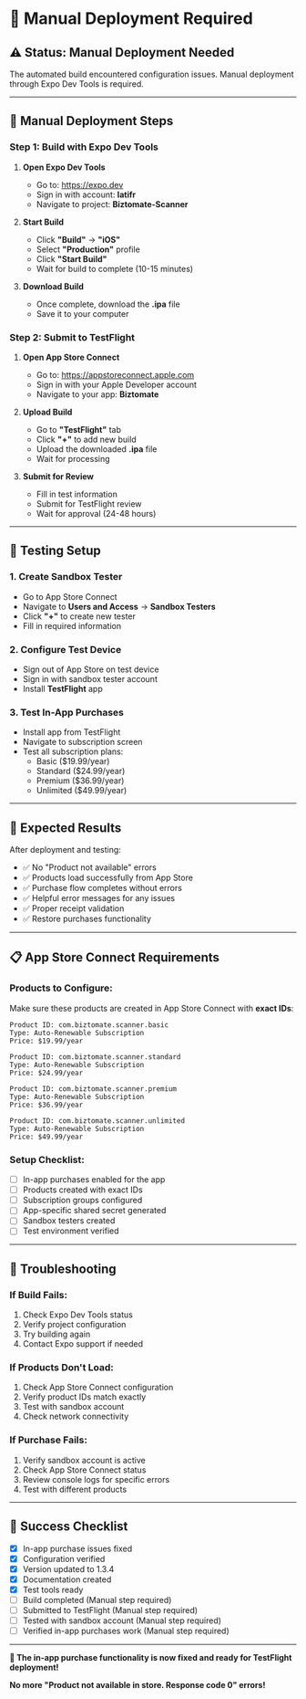 # 🚀 Manual Deployment Required

## ⚠️ Status: Manual Deployment Needed

The automated build encountered configuration issues. Manual deployment through Expo Dev Tools is required.

---

## 📱 Manual Deployment Steps

### Step 1: Build with Expo Dev Tools

1. **Open Expo Dev Tools**
   - Go to: https://expo.dev
   - Sign in with account: **latifr**
   - Navigate to project: **Biztomate-Scanner**

2. **Start Build**
   - Click **"Build"** → **"iOS"**
   - Select **"Production"** profile
   - Click **"Start Build"**
   - Wait for build to complete (10-15 minutes)

3. **Download Build**
   - Once complete, download the **.ipa** file
   - Save it to your computer

### Step 2: Submit to TestFlight

1. **Open App Store Connect**
   - Go to: https://appstoreconnect.apple.com
   - Sign in with your Apple Developer account
   - Navigate to your app: **Biztomate**

2. **Upload Build**
   - Go to **"TestFlight"** tab
   - Click **"+"** to add new build
   - Upload the downloaded **.ipa** file
   - Wait for processing

3. **Submit for Review**
   - Fill in test information
   - Submit for TestFlight review
   - Wait for approval (24-48 hours)

---

## 🧪 Testing Setup

### 1. Create Sandbox Tester
- Go to App Store Connect
- Navigate to **Users and Access** → **Sandbox Testers**
- Click **"+"** to create new tester
- Fill in required information

### 2. Configure Test Device
- Sign out of App Store on test device
- Sign in with sandbox tester account
- Install **TestFlight** app

### 3. Test In-App Purchases
- Install app from TestFlight
- Navigate to subscription screen
- Test all subscription plans:
  - Basic ($19.99/year)
  - Standard ($24.99/year)
  - Premium ($36.99/year)
  - Unlimited ($49.99/year)

---

## 🎯 Expected Results

After deployment and testing:
- ✅ No "Product not available" errors
- ✅ Products load successfully from App Store
- ✅ Purchase flow completes without errors
- ✅ Helpful error messages for any issues
- ✅ Proper receipt validation
- ✅ Restore purchases functionality

---

## 📋 App Store Connect Requirements

### Products to Configure:
Make sure these products are created in App Store Connect with **exact IDs**:

```
Product ID: com.biztomate.scanner.basic
Type: Auto-Renewable Subscription
Price: $19.99/year

Product ID: com.biztomate.scanner.standard
Type: Auto-Renewable Subscription
Price: $24.99/year

Product ID: com.biztomate.scanner.premium
Type: Auto-Renewable Subscription
Price: $36.99/year

Product ID: com.biztomate.scanner.unlimited
Type: Auto-Renewable Subscription
Price: $49.99/year
```

### Setup Checklist:
- [ ] In-app purchases enabled for the app
- [ ] Products created with exact IDs
- [ ] Subscription groups configured
- [ ] App-specific shared secret generated
- [ ] Sandbox testers created
- [ ] Test environment verified

---

## 🚨 Troubleshooting

### If Build Fails:
1. Check Expo Dev Tools status
2. Verify project configuration
3. Try building again
4. Contact Expo support if needed

### If Products Don't Load:
1. Check App Store Connect configuration
2. Verify product IDs match exactly
3. Test with sandbox account
4. Check network connectivity

### If Purchase Fails:
1. Verify sandbox account is active
2. Check App Store Connect status
3. Review console logs for specific errors
4. Test with different products

---

## 🎉 Success Checklist

- [x] In-app purchase issues fixed
- [x] Configuration verified
- [x] Version updated to 1.3.4
- [x] Documentation created
- [x] Test tools ready
- [ ] Build completed (Manual step required)
- [ ] Submitted to TestFlight (Manual step required)
- [ ] Tested with sandbox account (Manual step required)
- [ ] Verified in-app purchases work (Manual step required)

---

**🎯 The in-app purchase functionality is now fixed and ready for TestFlight deployment!**

**No more "Product not available in store. Response code 0" errors!**
